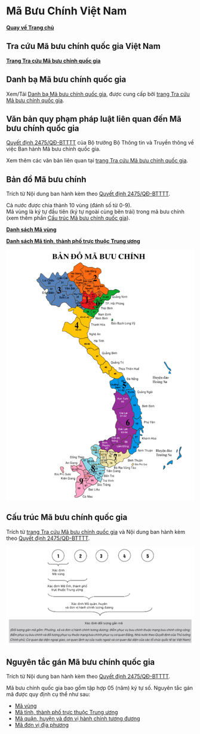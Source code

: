 # Mã Bưu Chính Việt Nam

**[Quay về Trang chủ](https://khangshirokuma.github.io/)**

## Tra cứu Mã bưu chính quốc gia Việt Nam
**[Trang Tra cứu Mã bưu chính quốc gia](https://mabuuchinh.vn/Default.aspx)**

## Danh bạ Mã bưu chính quốc gia
Xem/Tải [Danh bạ Mã bưu chính quốc gia](https://mabuuchinh.vn/Images/danhbamabuuchinhquocgia.pdf), được cung cấp bởi [trang Tra cứu Mã bưu chính quốc gia](https://mabuuchinh.vn/Default.aspx).

## Văn bản quy phạm pháp luật liên quan đến Mã bưu chính quốc gia
[Quyết định 2475/QĐ-BTTTT](https://mic.gov.vn/Pages/VanBan/14085/2475_Qd-BTTTT.html) của Bộ trưởng Bộ Thông tin và Truyền thông về việc Ban hành Mã bưu chính quốc gia.

Xem thêm các văn bản liên quan tại [trang Tra cứu Mã bưu chính quốc gia](https://mabuuchinh.vn/default.aspx?page=newsdetail&newsid=10050).

## Bản đồ Mã bưu chính
Trích từ Nội dung ban hành kèm theo [Quyết định 2475/QĐ-BTTTT](https://mic.gov.vn/Pages/VanBan/14085/2475_Qd-BTTTT.html).

Cả nước được chia thành 10 vùng (đánh số từ 0-9).  
Mã vùng là ký tự đầu tiên (ký tự ngoài cùng bên trái) trong mã bưu chính (xem thêm phần [Cấu trúc Mã bưu chính quốc gia](#cấu-trúc-mã-bưu-chính-quốc-gia)).

**[Danh sách Mã vùng](Danh_Sách/Mã_Vùng/README.md)**

**[Danh sách Mã tỉnh, thành phố trực thuộc Trung ương](Danh_Sách/Mã_Tỉnh/README.md)**

![Bản đồ Mã bưu chính](docs/assets/img/01.%20Ban%20do%20MBC.jpg "Bản đồ Mã bưu chính")

## Cấu trúc Mã bưu chính quốc gia
Trích từ [trang Tra cứu Mã bưu chính quốc gia](https://mabuuchinh.vn/default.aspx?page=newsdetail&newsid=9) và Nội dung ban hành kèm theo [Quyết định 2475/QĐ-BTTTT](https://mic.gov.vn/Pages/VanBan/14085/2475_Qd-BTTTT.html).

![Cấu trúc Mã bưu chính](docs/assets/img/Cấu_Trúc_Mã_Bưu_Chính.png "Cấu trúc Mã bưu chính")

## Nguyên tắc gán Mã bưu chính quốc gia
Trích từ Nội dung ban hành kèm theo [Quyết định 2475/QĐ-BTTTT](https://mic.gov.vn/Pages/VanBan/14085/2475_Qd-BTTTT.html).

Mã bưu chính quốc gia bao gồm tập hợp 05 (năm) ký tự số. Nguyên tắc gán mã được quy định cụ thể như sau:
- [Mã vùng](Ký_Tự/Mã_Vùng/README.md)
- [Mã tỉnh, thành phố trực thuộc Trung ương](Ký_Tự/Mã_Tỉnh/README.md)
- [Mã quận, huyện và đơn vị hành chính tương đương](Ký_Tự/Mã_Quận/README.md)
- [Mã đơn vị địa phương](Ký_Tự/Mã_Địa_Phương/README.md)